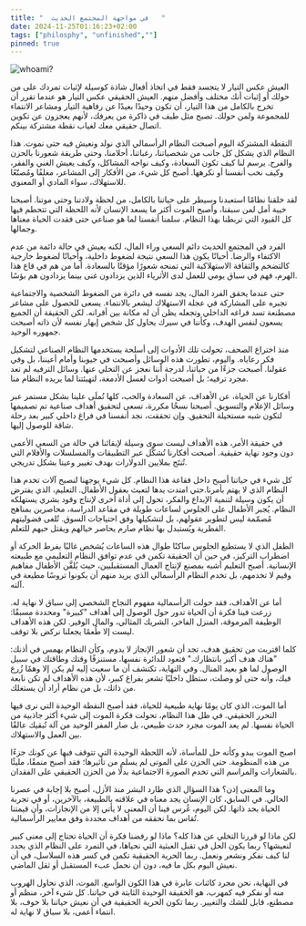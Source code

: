 ```yaml
---
title: "  في مواجهة المجتمع الحديث   "
date: 2024-11-25T01:16:23+02:00
tags: ["philosphy", "unfinished",""]
pinned: true
---
```


![whoami?](https://i.pinimg.com/736x/a8/74/47/a874478b0ea6090b5bea4dbda97eb215.jpg)

العيش عكس التيار لا يتجسد فقط في اتخاذ أفعال شاذة كوسيلة لإثبات تمردك على من حولك أو إثبات أنك مختلف وأفضل منهم. العيش الحقيقي عكس التيار هو عندما تقرر أن تخرج بالكامل من هذا التيار، أن تكون وحيدًا بعيدًا عن رفاهية التيار ومشاعر الانتماء للمجموعة ولمن حولك. تصبح مثل طيف في ذاكرة من يعرفك، لأنهم يعجزون عن تكوين اتصال حقيقي معك لغياب نقطة مشتركة بينكم.

النقطة المشتركة اليوم أصبحت النظام الرأسمالي الذي نولد ونعيش فيه حتى نموت. هذا النظام الذي يشكل كل جانب من شخصياتنا، رغباتنا، أحلامنا، وحتى طريقة شعورنا بالحزن والفرح. يرسم لنا كيف تكون السعادة، وكيف نواجه المشاكل، وكيف يعيش الغني والفقر، وكيف نحب أنفسنا أو نكرهها. أصبح كل شيء، من الأفكار إلى المشاعر، مغلفًا ومُصنّعًا للاستهلاك، سواء المادي أو المعنوي.

لقد خلقنا نظامًا استعبدنا وسيطر على حياتنا بالكامل، من لحظة ولادتنا وحتى موتنا. أصبحنا خيبة أمل لمن سبقنا، وأصبح الموت أكثر ما يسعد الإنسان لأنه اللحظة التي تتحطم فيها كل القيود التي تربطنا بهذا النظام. سلمنا أنفسنا لما هو صناعي حتى فقدت الحياة معناها وجمالها.

الفرد في المجتمع الحديث دائم السعي وراء المال، لكنه يعيش في حالة دائمة من عدم الاكتفاء والرضا. أحيانًا يكون هذا السعي نتيجة لضغوط داخلية، وأحيانًا لضغوط خارجية كالتضخم والثقافة الاستهلاكية التي تمنحه شعورًا مؤقتًا بالسعادة. أما من هم في قاع هذا الهرم، فهم في سباق يومي للعمل لدى الأثرياء الذين يزدادون غنى بينما يزدادون هم بؤسًا.

حتى عندما يحقق الفرد المال، يجد نفسه في دائرة من الضغوط الشخصية والاجتماعية تجبره على المشاركة في عجلة الاستهلاك ليشعر بالانتماء. يسعى للحصول على مشاعر مصطنعة تسد فراغه الداخلي وتجعله يظن أن له مكانة بين أقرانه. لكن الحقيقة أن الجميع يسعون لنفس الهدف، وكأننا في سيرك يحاول كل شخص إبهار نفسه لأن ذاته أصبحت جمهوره الوحيد.

منذ اختراع الصحف، تحولت تلك الأدوات إلى أسلحة يستخدمها النظام الصناعي لتشكيل فكر رعاياه. واليوم، تطورت هذه الوسائل وأصبحت في جيوبنا وأمام أعيننا، بل وفي عقولنا. أصبحت جزءًا من حياتنا، لدرجة أننا نعجز عن التخلي عنها. وسائل الترفيه لم تعد مجرد ترفيه؛ بل أصبحت أدوات لغسل الأدمغة، لتهيئتنا لما يريده النظام منا.

أفكارنا عن الحياة، عن الأهداف، عن السعادة والحب، كلها تُملَى علينا بشكل مستمر عبر وسائل الإعلام والتسويق. أصبحنا نسخًا مكررة، تسعى لتحقيق أهداف صناعية تم تصميمها لتكون شبه مستحيلة التحقيق. وإن تحققت، نجد أنفسنا في فراغ داخلي كبير بعد رحلة شاقة للوصول إليها.

في حقيقة الأمر، هذه الأهداف ليست سوى وسيلة لإبقائنا في حالة من السعي الأعمى دون وجود نهاية حقيقية. أصبحت أفكارنا تُشكَّل عبر التطبيقات والمسلسلات والأفلام التي تُنتَج بملايين الدولارات بهدف تغيير وعينا بشكل تدريجي.

كل شيء في حياتنا أصبح داخل فقاعة هذا النظام. كل شيء يوجهنا لنصبح آلات تخدم هذا النظام الذي لا يهتم بأمرنا.حتي امتدت يدها لتعبث بعقول الأطفال. التعليم، الذي يفترض أن يكون وسيلة لتنمية الإبداع والفكر، تحول إلى أداة أخرى لإنتاج وقود بشري يستهلكه النظام. يُجبر الأطفال على الجلوس لساعات طويلة في مقاعد الدراسة، محاصرين بمناهج مُصمّمة ليس لتطوير عقولهم، بل لتشكيلها وفق احتياجات السوق. تُلغى فضوليتهم الفطرية ويُستبدل بها نظام صارم يحاصر خيالهم ويقتل حبهم للتعلم.

الطفل الذي لا يستطيع الجلوس ساكنًا طوال هذه الساعات يُشخص غالبًا بفرط الحركة أو اضطراب التركيز، في حين أن الحقيقة تكمن في عدم توافق النظام التعليمي مع طبيعته الإنسانية. أصبح التعليم أشبه بمصنع لإنتاج العمال المستقبليين، حيث يُلقَّن الأطفال مفاهيم وقيم لا تخدمهم، بل تخدم النظام الرأسمالي الذي يريد منهم أن يكونوا تروسًا مطيعة في آلته.

أما عن الأهداف، فقد حولت الرأسمالية مفهوم النجاح الشخصي إلى سباق لا نهاية له. زرعت فينا فكرة أن الحياة تدور حول الوصول إلى أهداف "كبيرة" ومحددة مسبقًا: الوظيفة المرموقة، المنزل الفاخر، الشريك المثالي، والمال الوفير. لكن هذه الأهداف ليست إلا طُعمًا يجعلنا نركض بلا توقف.

كلما اقتربت من تحقيق هدف، تجد أن شعور الإنجاز لا يدوم، وكأن النظام يهمس في أذنك: "هناك هدف أكبر بانتظارك." فتعود للدائرة نفسها، مستنزفًا وقتك وطاقتك في سبيل الوصول لما هو بعيد المنال. وفي النهاية، تكتشف أن ما سعيت إليه لم يكن إلا وهمًا زُرع فيك، وأنه حتى لو وصلت، ستظل داخليًا تشعر بفراغ كبير، لأن هذه الأهداف لم تكن نابعة من ذاتك، بل من نظام أراد أن يستغلك.

أما الموت، الذي كان يومًا نهاية طبيعية للحياة، فقد أصبح النقطة الوحيدة التي نرى فيها التحرر الحقيقي. في ظل هذا النظام، تحولت فكرة الموت إلى شيء أكثر جاذبية من الحياة نفسها. لم يعد الموت مجرد حدث طبيعي، بل صار المفر الوحيد من آلة تُبقيك عالقًا بين العمل والاستهلاك.

 اصبح الموت يبدو وكأنه حل للمأساة، لأنه اللحظة الوحيدة التي تتوقف فيها عن كونك جزءًا من هذه المنظومة. حتى الحزن على الموتى لم يسلم من تأثيرها؛ فقد أصبح منمقًا، مليئًا بالشعارات والمراسم التي تخدم الصورة الاجتماعية بدلًا من الحزن الحقيقي على الفقدان.

وما المعنى إذن؟ هذا السؤال الذي طارد البشر منذ الأزل، أصبح بلا إجابة في عصرنا الحالي. في السابق، كان الإنسان يجد معناه في علاقته بالطبيعة، بالآخرين، أو في تجربة الحياة بحد ذاتها. لكن اليوم، غُرس فينا أن المعنى لا يأتي إلا من الإنجازات، وأن قيمتنا تُقاس بما نحققه من أهداف محددة وفق معايير الرأسمالية.

لكن ماذا لو قررنا التخلي عن هذا كله؟ ماذا لو رفضنا فكرة أن الحياة تحتاج إلى معنى كبير لنعيشها؟ ربما يكون الحل في تقبل العبثية التي نحياها، في التمرد على النظام الذي يحدد لنا كيف نفكر ونشعر ونعمل. ربما الحرية الحقيقية تكمن في كسر هذه السلاسل، في أن نعيش اليوم بكل ما فيه، دون أن نحمل عبء المستقبل أو ثقل الماضي.

في النهاية، نحن مجرد كائنات عابرة في هذا الكون الواسع. الموت، الذي نحاول الهروب منه أو نفكر فيه كمهرب، هو الحقيقة الوحيدة الثابتة في حياتنا. كل شيء آخر، منظم أو مصطنع، قابل للشك والتغيير. ربما تكون الحرية الحقيقية في أن نعيش حياتنا بلا خوف، بلا انتماء أعمى، بلا سباق لا نهاية له.
